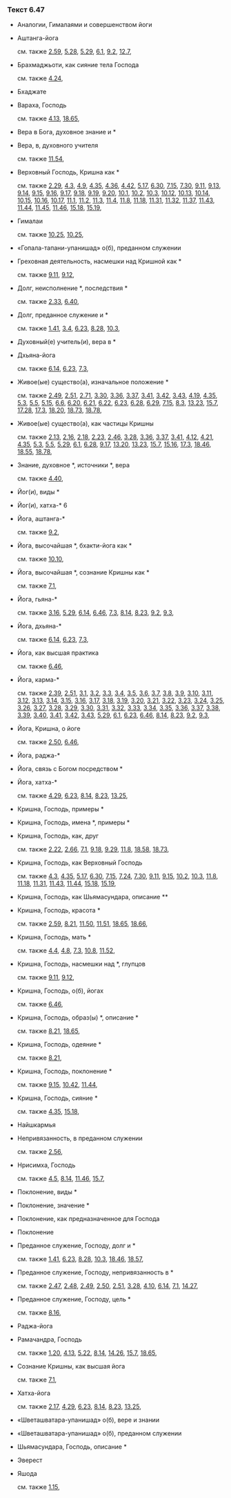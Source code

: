 ### Текст 6.47
	
- Аналогии, Гималаями и совершенством йоги

	
- Аштанга-йога

	см. также  [2.59](../02/0259.md),  [5.28](../05/0528.md),  [5.29](../05/0529.md),  [6.1](../06/0601.md),  [9.2](../09/0902.md),  [12.7](../12/1207.md), 
	
- Брахмаджьоти, как сияние тела Господа

	см. также  [4.24](../04/0424.md), 
	
- Бхаджате

	
- Вараха, Господь

	см. также  [4.13](../04/0413.md),  [18.65](../18/1865.md), 
	
- Вера в Бога, духовное знание и \*

	
- Вера, в, духовного учителя

	см. также  [11.54](../11/1154.md), 
	
- Верховный Господь, Кришна как \*

	см. также  [2.29](../02/0229.md),  [4.3](../04/0403.md),  [4.9](../04/0409.md),  [4.35](../04/0435.md),  [4.36](../04/0436.md),  [4.42](../04/0442.md),  [5.17](../05/0517.md),  [6.30](../06/0630.md),  [7.15](../07/0715.md),  [7.30](../07/0730.md),  [9.11](../09/0911.md),  [9.13](../09/0913.md),  [9.14](../09/0914.md),  [9.15](../09/0915.md),  [9.16](../09/0916.md),  [9.17](../09/0917.md),  [9.18](../09/0918.md),  [9.19](../09/0919.md),  [9.20](../09/0920.md),  [10.1](../10/1001.md),  [10.2](../10/1002.md),  [10.3](../10/1003.md),  [10.12](../10/1012.md),  [10.13](../10/1013.md),  [10.14](../10/1014.md),  [10.15](../10/1015.md),  [10.16](../10/1016.md),  [10.17](../10/1017.md),  [11.1](../11/1101.md),  [11.2](../11/1102.md),  [11.3](../11/1103.md),  [11.4](../11/1104.md),  [11.8](../11/1108.md),  [11.18](../11/1118.md),  [11.31](../11/1131.md),  [11.32](../11/1132.md),  [11.37](../11/1137.md),  [11.43](../11/1143.md),  [11.44](../11/1144.md),  [11.45](../11/1145.md),  [11.46](../11/1146.md),  [15.18](../15/1518.md),  [15.19](../15/1519.md), 
	
- Гималаи

	см. также  [10.25](../10/1025.md),  [10.25](../10/1025.md), 
	
- «Гопала-тапани-упанишад» о(б), преданном служении

	
- Греховная деятельность, насмешки над Кришной как \*

	см. также  [9.11](../09/0911.md),  [9.12](../09/0912.md), 
	
- Долг, неисполнение \*, последствия \*

	см. также  [2.33](../02/0233.md),  [6.40](../06/0640.md), 
	
- Долг, преданное служение и \*

	см. также  [1.41](../01/0141.md),  [3.4](../03/0304.md),  [6.23](../06/0623.md),  [8.28](../08/0828.md),  [10.3](../10/1003.md), 
	
- Духовный(е) учитель(и), вера в \*

	
- Дхьяна-йога

	см. также  [6.14](../06/0614.md),  [6.23](../06/0623.md),  [7.3](../07/0703.md), 
	
- Живое(ые) существо(а), изначальное положение \*

	см. также  [2.49](../02/0249.md),  [2.51](../02/0251.md),  [2.71](../02/0271.md),  [3.30](../03/0330.md),  [3.36](../03/0336.md),  [3.37](../03/0337.md),  [3.41](../03/0341.md),  [3.42](../03/0342.md),  [3.43](../03/0343.md),  [4.19](../04/0419.md),  [4.35](../04/0435.md),  [5.3](../05/0503.md),  [5.5](../05/0505.md),  [5.15](../05/0515.md),  [6.6](../06/0606.md),  [6.20](../06/0620.md),  [6.21](../06/0621.md),  [6.22](../06/0622.md),  [6.23](../06/0623.md),  [6.28](../06/0628.md),  [6.29](../06/0629.md),  [7.15](../07/0715.md),  [8.3](../08/0803.md),  [13.23](../13/1323.md),  [15.7](../15/1507.md),  [17.28](../17/1728.md),  [17.3](../17/1703.md),  [18.20](../18/1820.md),  [18.73](../18/1873.md),  [18.78](../18/1878.md), 
	
- Живое(ые) существо(а), как частицы Кришны

	см. также  [2.13](../02/0213.md),  [2.16](../02/0216.md),  [2.18](../02/0218.md),  [2.23](../02/0223.md),  [2.46](../02/0246.md),  [3.28](../03/0328.md),  [3.36](../03/0336.md),  [3.37](../03/0337.md),  [3.41](../03/0341.md),  [4.12](../04/0412.md),  [4.21](../04/0421.md),  [4.35](../04/0435.md),  [5.3](../05/0503.md),  [5.5](../05/0505.md),  [5.29](../05/0529.md),  [6.1](../06/0601.md),  [6.28](../06/0628.md),  [9.17](../09/0917.md),  [13.20](../13/1320.md),  [13.23](../13/1323.md),  [15.7](../15/1507.md),  [15.16](../15/1516.md),  [17.3](../17/1703.md),  [18.46](../18/1846.md),  [18.55](../18/1855.md),  [18.78](../18/1878.md), 
	
- Знание, духовное \*, источники \*, вера

	см. также  [4.40](../04/0440.md), 
	
- Йог(и), виды \*

	
- Йог(и), хатха-\* 6

	
- Йога, аштанга-\*

	см. также  [9.2](../09/0902.md), 
	
- Йога, высочайшая \*, бхакти-йога как \*

	см. также  [10.10](../10/1010.md), 
	
- Йога, высочайшая \*, сознание Кришны как \*

	см. также  [7.1](../07/0701.md), 
	
- Йога, гьяна-\*

	см. также  [3.16](../03/0316.md),  [5.29](../05/0529.md),  [6.14](../06/0614.md),  [6.46](../06/0646.md),  [7.3](../07/0703.md),  [8.14](../08/0814.md),  [8.23](../08/0823.md),  [9.2](../09/0902.md),  [9.3](../09/0903.md), 
	
- Йога, дхьяна-\*

	см. также  [6.14](../06/0614.md),  [6.23](../06/0623.md),  [7.3](../07/0703.md), 
	
- Йога, как высшая практика

	см. также  [6.46](../06/0646.md), 
	
- Йога, карма-\*

	см. также  [2.39](../02/0239.md),  [2.51](../02/0251.md),  [3.1](../03/0301.md),  [3.2](../03/0302.md),  [3.3](../03/0303.md),  [3.4](../03/0304.md),  [3.5](../03/0305.md),  [3.6](../03/0306.md),  [3.7](../03/0307.md),  [3.8](../03/0308.md),  [3.9](../03/0309.md),  [3.10](../03/0310.md),  [3.11](../03/0311.md),  [3.12](../03/0312.md),  [3.13](../03/0313.md),  [3.14](../03/0314.md),  [3.15](../03/0315.md),  [3.16](../03/0316.md),  [3.17](../03/0317.md),  [3.18](../03/0318.md),  [3.19](../03/0319.md),  [3.20](../03/0320.md),  [3.21](../03/0321.md),  [3.22](../03/0322.md),  [3.23](../03/0323.md),  [3.24](../03/0324.md),  [3.25](../03/0325.md),  [3.26](../03/0326.md),  [3.27](../03/0327.md),  [3.28](../03/0328.md),  [3.29](../03/0329.md),  [3.30](../03/0330.md),  [3.31](../03/0331.md),  [3.32](../03/0332.md),  [3.33](../03/0333.md),  [3.34](../03/0334.md),  [3.35](../03/0335.md),  [3.36](../03/0336.md),  [3.37](../03/0337.md),  [3.38](../03/0338.md),  [3.39](../03/0339.md),  [3.40](../03/0340.md),  [3.41](../03/0341.md),  [3.42](../03/0342.md),  [3.43](../03/0343.md),  [5.29](../05/0529.md),  [6.1](../06/0601.md),  [6.23](../06/0623.md),  [6.46](../06/0646.md),  [8.14](../08/0814.md),  [8.23](../08/0823.md),  [9.2](../09/0902.md),  [9.3](../09/0903.md), 
	
- Йога, Кришна, о йоге

	см. также  [2.50](../02/0250.md),  [6.46](../06/0646.md), 
	
- Йога, раджа-\*

	
- Йога, связь с Богом посредством \*

	
- Йога, хатха-\*

	см. также  [4.29](../04/0429.md),  [6.23](../06/0623.md),  [8.14](../08/0814.md),  [8.23](../08/0823.md),  [13.25](../13/1325.md), 
	
- Кришна, Господь, примеры \*

	
- Кришна, Господь, имена \*, примеры \*

	
- Кришна, Господь, как, друг

	см. также  [2.22](../02/0222.md),  [2.66](../02/0266.md),  [7.1](../07/0701.md),  [9.18](../09/0918.md),  [9.29](../09/0929.md),  [11.8](../11/1108.md),  [18.58](../18/1858.md),  [18.73](../18/1873.md), 
	
- Кришна, Господь, как Верховный Господь

	см. также  [4.3](../04/0403.md),  [4.35](../04/0435.md),  [5.17](../05/0517.md),  [6.30](../06/0630.md),  [7.15](../07/0715.md),  [7.24](../07/0724.md),  [7.30](../07/0730.md),  [9.11](../09/0911.md),  [9.15](../09/0915.md),  [10.2](../10/1002.md),  [10.3](../10/1003.md),  [11.8](../11/1108.md),  [11.18](../11/1118.md),  [11.31](../11/1131.md),  [11.43](../11/1143.md),  [11.44](../11/1144.md),  [15.18](../15/1518.md),  [15.19](../15/1519.md), 
	
- Кришна, Господь, как Шьямасундара, описание \*\*

	
- Кришна, Господь, красота \*

	см. также  [2.59](../02/0259.md),  [8.21](../08/0821.md),  [11.50](../11/1150.md),  [11.51](../11/1151.md),  [18.65](../18/1865.md),  [18.66](../18/1866.md), 
	
- Кришна, Господь, мать \*

	см. также  [4.4](../04/0404.md),  [4.8](../04/0408.md),  [7.3](../07/0703.md),  [10.8](../10/1008.md),  [11.52](../11/1152.md), 
	
- Кришна, Господь, насмешки над \*, глупцов

	см. также  [9.11](../09/0911.md),  [9.12](../09/0912.md), 
	
- Кришна, Господь, о(б), йогах

	см. также  [6.46](../06/0646.md), 
	
- Кришна, Господь, образ(ы) \*, описание \*

	см. также  [8.21](../08/0821.md),  [18.65](../18/1865.md), 
	
- Кришна, Господь, одеяние \*

	см. также  [8.21](../08/0821.md), 
	
- Кришна, Господь, поклонение \*

	см. также  [9.15](../09/0915.md),  [10.42](../10/1042.md),  [11.44](../11/1144.md), 
	
- Кришна, Господь, сияние \*

	см. также  [4.35](../04/0435.md),  [15.18](../15/1518.md), 
	
- Найшкармья

	
- Непривязанность, в преданном служении

	см. также  [2.56](../02/0256.md), 
	
- Нрисимха, Господь

	см. также  [4.5](../04/0405.md),  [8.14](../08/0814.md),  [11.46](../11/1146.md),  [15.7](../15/1507.md), 
	
- Поклонение, виды \*

	
- Поклонение, значение \*

	
- Поклонение, как предназначенное для Господа

	
- Поклонение

	
- Преданное служение, Господу, долг и \*

	см. также  [1.41](../01/0141.md),  [6.23](../06/0623.md),  [8.28](../08/0828.md),  [10.3](../10/1003.md),  [18.46](../18/1846.md),  [18.57](../18/1857.md), 
	
- Преданное служение, Господу, непривязанность в \*

	см. также  [2.47](../02/0247.md),  [2.48](../02/0248.md),  [2.49](../02/0249.md),  [2.50](../02/0250.md),  [2.51](../02/0251.md),  [3.28](../03/0328.md),  [4.10](../04/0410.md),  [6.14](../06/0614.md),  [7.1](../07/0701.md),  [14.27](../14/1427.md), 
	
- Преданное служение, Господу, цель \*

	см. также  [8.16](../08/0816.md), 
	
- Раджа-йога

	
- Рамачандра, Господь

	см. также  [1.20](../01/0120.md),  [4.13](../04/0413.md),  [5.22](../05/0522.md),  [8.14](../08/0814.md),  [14.26](../14/1426.md),  [15.7](../15/1507.md),  [18.65](../18/1865.md), 
	
- Сознание Кришны, как высшая йога

	см. также  [7.1](../07/0701.md), 
	
- Хатха-йога

	см. также  [2.17](../02/0217.md),  [4.29](../04/0429.md),  [6.23](../06/0623.md),  [8.14](../08/0814.md),  [8.23](../08/0823.md),  [13.25](../13/1325.md), 
	
- «Шветашватара-упанишад» о(б), вере и знании

	
- «Шветашватара-упанишад» о(б), преданном служении

	
- Шьямасундара, Господь, описание \*

	
- Эверест

	
- Яшода

	см. также  [1.15](../01/0115.md), 
